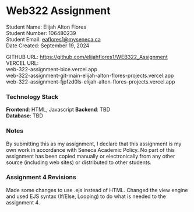 # Web322 Assignment

Student Name:  Elijah Alton Flores \
Student Number:  106480239 \
Student Email:  eaflores1@myseneca.ca \
Date Created:  September 19, 2024

GITHUB URL: https://github.com/elijahflores1/WEB322_Assignment \
VERCEL URL: \
web-322-assignment-bice.vercel.app \
web-322-assignment-git-main-elijah-alton-flores-projects.vercel.app \
web-322-assignment-fjpfzd0ls-elijah-alton-flores-projects.vercel.app


### Technology Stack

**Frontend**: HTML, Javascript
**Backend**: TBD  
**Database**: TBD  

### Notes

By submitting this as my assignment, I declare that this assignment is my own work in accordance with Seneca Academic Policy. No part of this assignment has been copied manually or electronically from any other source (including web sites) or distributed to other students.

### Assignment 4 Revisions

Made some changes to use .ejs instead of HTML. Changed the view engine and used EJS syntax (If/Else, Looping) to do what is needed to the assignment 4.
